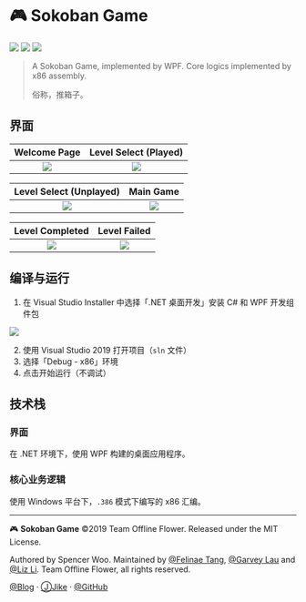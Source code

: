 # 🎮 Sokoban Game

![](https://flat.badgen.net/badge/汇编语言/课程设计/yellow)
![](https://flat.badgen.net/badge/platform/Windows/blue?icon=windows)
![](https://flat.badgen.net/badge/license/MIT/red)

> A Sokoban Game, implemented by WPF. Core logics implemented by x86 assembly. 
> 
> 俗称，推箱子。

## 界面

|                        Welcome Page                       |                   Level Select (Played)                   |
|:---------------------------------------------------------:|:---------------------------------------------------------:|
| ![](https://i.loli.net/2019/06/02/5cf3d1e92bb7f49218.png) | ![](https://i.loli.net/2019/06/02/5cf3d1e9b854378941.png) |

|                  Level Select (Unplayed)                  |                         Main Game                         |
|:---------------------------------------------------------:|:---------------------------------------------------------:|
| ![](https://i.loli.net/2019/06/02/5cf3be08237fc88178.png) | ![](https://i.loli.net/2019/06/02/5cf3be02e0d8666261.png) |


|                       Level Completed                     |                      Level Failed                         |
|:---------------------------------------------------------:|:---------------------------------------------------------:|
| ![](https://i.loli.net/2019/06/02/5cf3d1e9edc1929006.png) | ![](https://i.loli.net/2019/06/02/5cf3d1eaab0a713963.png) |

## 编译与运行

1. 在 Visual Studio Installer 中选择「.NET 桌面开发」安装 C# 和 WPF 开发组件包

![](https://i.loli.net/2019/06/02/5cf3383d697f782151.png)

2. 使用 Visual Studio 2019 打开项目（`sln` 文件）
3. 选择「Debug - x86」环境
4. 点击开始运行（不调试）

## 技术栈

### 界面

在 .NET 环境下，使用 WPF 构建的桌面应用程序。

### 核心业务逻辑

使用 Windows 平台下，`.386` 模式下编写的 x86 汇编。


---

🎮 **Sokoban Game** ©2019 Team Offline Flower. Released under the MIT License.

Authored by Spencer Woo. Maintained by [@Felinae Tang](https://github.com/felinae98), [@Garvey Lau](https://github.com/garvey98) and [@Liz Li](https://github.com/LiZ-Samsara). Team Offline Flower, all rights reserved.

[@Blog](https://spencerwoo.com/) · [ⒿJike](https://web.okjike.com/user/4DDA0425-FB41-4188-89E4-952CA15E3C5E/post) · [@GitHub](https://github.com/spencerwooo)
